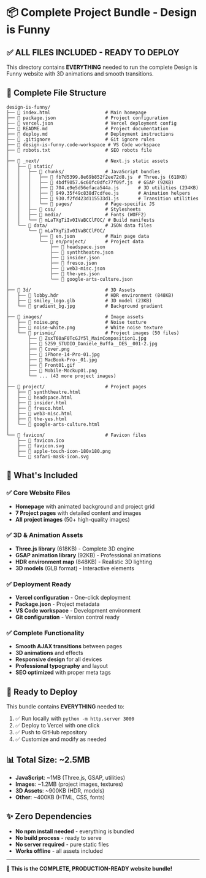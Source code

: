 # 📦 Complete Project Bundle - Design is Funny

## ✅ ALL FILES INCLUDED - READY TO DEPLOY

This directory contains **EVERYTHING** needed to run the complete Design is Funny website with 3D animations and smooth transitions.

## 📁 Complete File Structure

```
design-is-funny/
├── 📄 index.html                    # Main homepage
├── 📄 package.json                  # Project configuration
├── 📄 vercel.json                   # Vercel deployment config
├── 📄 README.md                     # Project documentation
├── 📄 deploy.md                     # Deployment instructions
├── 📄 .gitignore                    # Git ignore rules
├── 📄 design-is-funny.code-workspace # VS Code workspace
├── 📄 robots.txt                    # SEO robots file
│
├── 📁 _next/                        # Next.js static assets
│   ├── 📁 static/
│   │   ├── 📁 chunks/               # JavaScript bundles
│   │   │   ├── 📄 fb7d5399.8e69b852f2ee72d8.js  # Three.js (618KB)
│   │   │   ├── 📄 4bdf9057.6c60fc0dfc77f09f.js  # GSAP (92KB)
│   │   │   ├── 📄 704.e9e5d56efaca544a.js       # 3D utilities (234KB)
│   │   │   ├── 📄 949.35f49c838d7cdfee.js       # Animation helpers
│   │   │   ├── 📄 930.f2fd423d115533d1.js       # Transition utilities
│   │   │   └── 📁 pages/            # Page-specific JS
│   │   ├── 📁 css/                  # Stylesheets
│   │   ├── 📁 media/                # Fonts (WOFF2)
│   │   └── 📁 mLaTXgTiIv0IVaBCClFOC/ # Build manifests
│   └── 📁 data/                     # JSON data files
│       └── 📁 mLaTXgTiIv0IVaBCClFOC/
│           ├── 📄 en.json           # Main page data
│           └── 📁 en/project/       # Project data
│               ├── 📄 headspace.json
│               ├── 📄 synththeatre.json
│               ├── 📄 insider.json
│               ├── 📄 fresco.json
│               ├── 📄 web3-misc.json
│               ├── 📄 the-yes.json
│               └── 📄 google-arts-culture.json
│
├── 📁 3d/                           # 3D Assets
│   ├── 📄 lobby.hdr                 # HDR environment (848KB)
│   ├── 📄 smiley_logo.glb           # 3D model (23KB)
│   └── 📄 gradient_bg.jpg           # Background gradient
│
├── 📁 images/                       # Image assets
│   ├── 📄 noise.png                 # Noise texture
│   ├── 📄 noise-white.png           # White noise texture
│   └── 📁 prismic/                  # Project images (50 files)
│       ├── 📄 ZsxT60aF0TcGJY5l_MainComposition1.jpg
│       ├── 📄 5259_STUDIO_Daniele_Buffa__DES__001-2.jpg
│       ├── 📄 Cover.png
│       ├── 📄 iPhone-14-Pro-01.jpg
│       ├── 📄 MacBook-Pro-_01.jpg
│       ├── 📄 Front01.gif
│       ├── 📄 Mobile-Mockup01.png
│       └── ... (43 more project images)
│
├── 📁 project/                      # Project pages
│   ├── 📄 synththeatre.html
│   ├── 📄 headspace.html
│   ├── 📄 insider.html
│   ├── 📄 fresco.html
│   ├── 📄 web3-misc.html
│   ├── 📄 the-yes.html
│   └── 📄 google-arts-culture.html
│
└── 📁 favicon/                      # Favicon files
    ├── 📄 favicon.ico
    ├── 📄 favicon.svg
    ├── 📄 apple-touch-icon-180x180.png
    └── 📄 safari-mask-icon.svg
```

## 🎯 What's Included

### ✅ Core Website Files
- **Homepage** with animated background and project grid
- **7 Project pages** with detailed content and images
- **All project images** (50+ high-quality images)

### ✅ 3D & Animation Assets
- **Three.js library** (618KB) - Complete 3D engine
- **GSAP animation library** (92KB) - Professional animations
- **HDR environment map** (848KB) - Realistic 3D lighting
- **3D models** (GLB format) - Interactive elements

### ✅ Deployment Ready
- **Vercel configuration** - One-click deployment
- **Package.json** - Project metadata
- **VS Code workspace** - Development environment
- **Git configuration** - Version control ready

### ✅ Complete Functionality
- **Smooth AJAX transitions** between pages
- **3D animations** and effects
- **Responsive design** for all devices
- **Professional typography** and layout
- **SEO optimized** with proper meta tags

## 🚀 Ready to Deploy

This bundle contains **EVERYTHING** needed to:
1. ✅ Run locally with `python -m http.server 3000`
2. ✅ Deploy to Vercel with one click
3. ✅ Push to GitHub repository
4. ✅ Customize and modify as needed

## 📊 Total Size: ~2.5MB
- **JavaScript**: ~1MB (Three.js, GSAP, utilities)
- **Images**: ~1.2MB (project images, textures)
- **3D Assets**: ~900KB (HDR, models)
- **Other**: ~400KB (HTML, CSS, fonts)

## ✨ Zero Dependencies
- **No npm install needed** - everything is bundled
- **No build process** - ready to serve
- **No server required** - pure static files
- **Works offline** - all assets included

---

**🎉 This is the COMPLETE, PRODUCTION-READY website bundle!**

